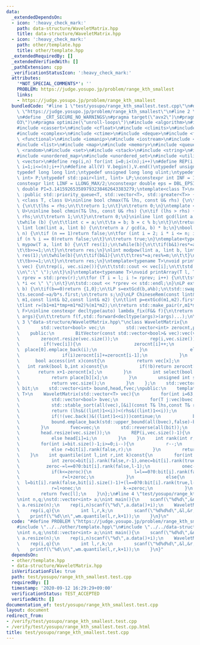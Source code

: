 ```yaml
---
data:
  _extendedDependsOn:
  - icon: ':heavy_check_mark:'
    path: data-structure/WaveletMatrix.hpp
    title: data-structure/WaveletMatrix.hpp
  - icon: ':heavy_check_mark:'
    path: other/template.hpp
    title: other/template.hpp
  _extendedRequiredBy: []
  _extendedVerifiedWith: []
  _pathExtension: cpp
  _verificationStatusIcon: ':heavy_check_mark:'
  attributes:
    '*NOT_SPECIAL_COMMENTS*': ''
    PROBLEM: https://judge.yosupo.jp/problem/range_kth_smallest
    links:
    - https://judge.yosupo.jp/problem/range_kth_smallest
  bundledCode: "#line 1 \"test/yosupo/range_kth_smallest.test.cpp\"\n#define PROBLEM\
    \ \"https://judge.yosupo.jp/problem/range_kth_smallest\"\n#line 2 \"other/template.hpp\"\
    \n#define _CRT_SECURE_NO_WARNINGS\n#pragma target(\"avx2\")\n#pragma optimize(\"\
    O3\")\n#pragma optimize(\"unroll-loops\")\n#include <algorithm>\n#include <bitset>\n\
    #include <cassert>\n#include <cfloat>\n#include <climits>\n#include <cmath>\n\
    #include <complex>\n#include <ctime>\n#include <deque>\n#include <fstream>\n#include\
    \ <functional>\n#include <iomanip>\n#include <iostream>\n#include <iterator>\n\
    #include <list>\n#include <map>\n#include <memory>\n#include <queue>\n#include\
    \ <random>\n#include <set>\n#include <stack>\n#include <string>\n#include <string.h>\n\
    #include <unordered_map>\n#include <unordered_set>\n#include <utility>\n#include\
    \ <vector>\n#define rep(i,n) for(int i=0;i<(n);i++)\n#define REP(i,n) for(int\
    \ i=1;i<=(n);i++)\n#define all(V) V.begin(),V.end()\ntypedef unsigned int uint;\n\
    typedef long long lint;\ntypedef unsigned long long ulint;\ntypedef std::pair<int,\
    \ int> P;\ntypedef std::pair<lint, lint> LP;\nconstexpr int INF = INT_MAX/2;\n\
    constexpr lint LINF = LLONG_MAX/2;\nconstexpr double eps = DBL_EPSILON;\nconstexpr\
    \ double PI=3.141592653589793238462643383279;\ntemplate<class T>\nclass prique\
    \ :public std::priority_queue<T, std::vector<T>, std::greater<T>> {};\ntemplate\
    \ <class T, class U>\ninline bool chmax(T& lhs, const U& rhs) {\n\tif (lhs < rhs)\
    \ {\n\t\tlhs = rhs;\n\t\treturn 1;\n\t}\n\treturn 0;\n}\ntemplate <class T, class\
    \ U>\ninline bool chmin(T& lhs, const U& rhs) {\n\tif (lhs > rhs) {\n\t\tlhs =\
    \ rhs;\n\t\treturn 1;\n\t}\n\treturn 0;\n}\ninline lint gcd(lint a, lint b) {\n\
    \twhile (b) {\n\t\tlint c = a;\n\t\ta = b; b = c % b;\n\t}\n\treturn a;\n}\ninline\
    \ lint lcm(lint a, lint b) {\n\treturn a / gcd(a, b) * b;\n}\nbool isprime(lint\
    \ n) {\n\tif (n == 1)return false;\n\tfor (int i = 2; i * i <= n; i++) {\n\t\t\
    if (n % i == 0)return false;\n\t}\n\treturn true;\n}\ntemplate<typename T>\nT\
    \ mypow(T a, lint b) {\n\tT res(1);\n\twhile(b){\n\t\tif(b&1)res*=a;\n\t\ta*=a;\n\
    \t\tb>>=1;\n\t}\n\treturn res;\n}\nlint modpow(lint a, lint b, lint m) {\n\tlint\
    \ res(1);\n\twhile(b){\n\t\tif(b&1){\n\t\t\tres*=a;res%=m;\n\t\t}\n\t\ta*=a;a%=m;\n\
    \t\tb>>=1;\n\t}\n\treturn res;\n}\ntemplate<typename T>\nvoid printArray(std::vector<T>&\
    \ vec) {\n\trep(i, vec.size()){\n\t\tstd::cout << vec[i];\n\t\tstd::cout<<(i==(int)vec.size()-1?\"\
    \\n\":\" \");\n\t}\n}\ntemplate<typename T>\nvoid printArray(T l, T r) {\n\tT\
    \ rprev = std::prev(r);\n\tfor (T i = l; i != rprev; i++) {\n\t\tstd::cout <<\
    \ *i << \" \";\n\t}\n\tstd::cout << *rprev << std::endl;\n}\nLP extGcd(lint a,lint\
    \ b) {\n\tif(b==0)return {1,0};\n\tLP s=extGcd(b,a%b);\n\tstd::swap(s.first,s.second);\n\
    \ts.second-=a/b*s.first;\n\treturn s;\n}\nLP ChineseRem(const lint& b1,const lint&\
    \ m1,const lint& b2,const lint& m2) {\n\tlint p=extGcd(m1,m2).first;\n\tlint tmp=(b2-b1)*p%m2;\n\
    \tlint r=(b1+m1*tmp+m1*m2)%(m1*m2);\n\treturn std::make_pair(r,m1*m2);\n}\ntemplate<typename\
    \ F>\ninline constexpr decltype(auto) lambda_fix(F&& f){\n\treturn [f=std::forward<F>(f)](auto&&...\
    \ args){\n\t\treturn f(f,std::forward<decltype(args)>(args)...);\n\t};\n}\n#line\
    \ 3 \"data-structure/WaveletMatrix.hpp\"\nclass WaveletMatrix{\n    class BitVector{\n\
    \        std::vector<bool> vec;\n        std::vector<int> zerocnt,place[2];\n\
    \    public:\n        BitVector(const std::vector<bool>& vec):vec(vec){\n    \
    \        zerocnt.resize(vec.size());\n            rep(i,vec.size()){\n       \
    \         if(!vec[i]){\n                    zerocnt[i]++;\n                  \
    \  place[0].emplace_back(i);\n                }\n                else place[1].emplace_back(i);\n\
    \                if(i)zerocnt[i]+=zerocnt[i-1];\n            }\n        }\n  \
    \      bool access(int x)const{\n            return vec[x];\n        }\n     \
    \   int rank(bool b,int x)const{\n            if(!b)return zerocnt[x];\n     \
    \       return x+1-zerocnt[x];\n        }\n        int select(bool b,int x)const{\n\
    \            return place[b][x];\n        }\n        unsigned int size()const{\n\
    \            return vec.size();\n        }\n    };\n    std::vector<BitVector>\
    \ bit;\n    std::vector<int> bound,head,fvec;\npublic:\n    template<typename\
    \ T>\n    WaveletMatrix(std::vector<T> vec){\n        for(int i=63;i>=0;i--){\n\
    \            std::vector<bool> bvec;\n            for(T j:vec)bvec.emplace_back(j&((lint)1<<i));\n\
    \            std::stable_sort(all(vec),[&i](const T& lhs,const T& rhs){\n    \
    \            return (lhs&((lint)1<<i))<(rhs&((lint)1<<i));\n            });\n\
    \            if(!(vec.back()&((lint)1<<i)))continue;\n            bit.emplace_back(bvec);\n\
    \            bound.emplace_back(std::upper_bound(all(bvec),false)-bvec.begin());\n\
    \        }\n        fvec=vec;\n        std::reverse(all(bit));\n        std::reverse(all(bound));\n\
    \        head.resize(vec.size());\n        REP(i,vec.size()-1){\n            if(vec[i-1]==vec[i])head[i]=head[i-1];\n\
    \            else head[i]=i;\n        }\n    }\n    int rank(int r,lint c)const{\n\
    \        for(int i=bit.size()-1;i>=0;i--){\n            r--;\n            if(c&((lint)1<<i))r=bit[i].rank(false,bit[i].size()-1)+bit[i].rank(true,r);\n\
    \            else r=bit[i].rank(false,r);\n        }\n        return r-head[r];\n\
    \    }\n    int quantile(int l,int r,int k)const{\n        for(int i=bit.size()-1;i>=0;i--){\n\
    \            int zeroc=bit[i].rank(false,r-1),onec=bit[i].rank(true,r-1);\n  \
    \          zeroc-=l==0?0:bit[i].rank(false,l-1);\n            onec-=l==0?0:bit[i].rank(true,l-1);\n\
    \            if(k<=zeroc){\n                l=l==0?0:bit[i].rank(false,l-1);\n\
    \                r=l+zeroc;\n            }\n            else{\n              \
    \  l=bit[i].rank(false,bit[i].size()-1)+(l==0?0:bit[i].rank(true,l-1));\n    \
    \            r=l+onec;\n                k-=zeroc;\n            }\n        }\n\
    \        return fvec[l];\n    }\n};\n#line 4 \"test/yosupo/range_kth_smallest.test.cpp\"\
    \nint n,q;\nstd::vector<int> a;\nint main(){\n    scanf(\"%d%d\",&n,&q);\n   \
    \ a.resize(n);\n    rep(i,n)scanf(\"%d\",a.data()+i);\n    WaveletMatrix wm(a);\n\
    \    rep(i,q){\n        int l,r,k;\n        scanf(\"%d%d%d\",&l,&r,&k);\n    \
    \    printf(\"%d\\n\",wm.quantile(l,r,k+1));\n    }\n}\n"
  code: "#define PROBLEM \"https://judge.yosupo.jp/problem/range_kth_smallest\"\n\
    #include \"../../other/template.hpp\"\n#include \"../../data-structure/WaveletMatrix.hpp\"\
    \nint n,q;\nstd::vector<int> a;\nint main(){\n    scanf(\"%d%d\",&n,&q);\n   \
    \ a.resize(n);\n    rep(i,n)scanf(\"%d\",a.data()+i);\n    WaveletMatrix wm(a);\n\
    \    rep(i,q){\n        int l,r,k;\n        scanf(\"%d%d%d\",&l,&r,&k);\n    \
    \    printf(\"%d\\n\",wm.quantile(l,r,k+1));\n    }\n}"
  dependsOn:
  - other/template.hpp
  - data-structure/WaveletMatrix.hpp
  isVerificationFile: true
  path: test/yosupo/range_kth_smallest.test.cpp
  requiredBy: []
  timestamp: '2020-09-12 16:29:29+09:00'
  verificationStatus: TEST_ACCEPTED
  verifiedWith: []
documentation_of: test/yosupo/range_kth_smallest.test.cpp
layout: document
redirect_from:
- /verify/test/yosupo/range_kth_smallest.test.cpp
- /verify/test/yosupo/range_kth_smallest.test.cpp.html
title: test/yosupo/range_kth_smallest.test.cpp
---
```

